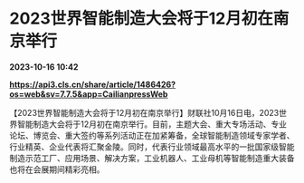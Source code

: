# 2023世界智能制造大会将于12月初在南京举行

**2023-10-16 10:42**

**https://api3.cls.cn/share/article/1486426?os=web&sv=7.7.5&app=CailianpressWeb**

【2023世界智能制造大会将于12月初在南京举行】财联社10月16日电，2023世界智能制造大会将于12月初在南京举行。目前，主题大会、重大专场活动、专业论坛、博览会、重大签约等系列活动正在加紧筹备，全球智能制造领域专家学者、行业精英、企业代表将汇聚金陵。同时，代表行业领域最高水平的一批国家级智能制造示范工厂、应用场景、解决方案，工业机器人、工业母机等智能制造重大装备也将在会展期间精彩亮相。